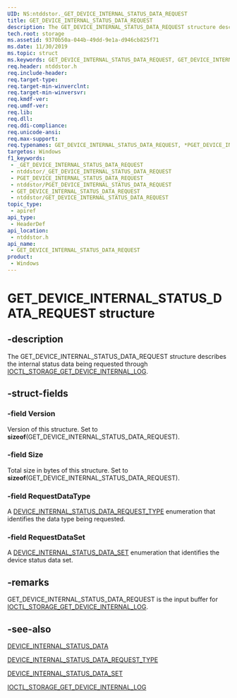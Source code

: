 ```yaml
---
UID: NS:ntddstor._GET_DEVICE_INTERNAL_STATUS_DATA_REQUEST
title: GET_DEVICE_INTERNAL_STATUS_DATA_REQUEST
description: The GET_DEVICE_INTERNAL_STATUS_DATA_REQUEST structure describes the internal status data being requested through IOCTL_STORAGE_GET_DEVICE_INTERNAL_LOG.
tech.root: storage
ms.assetid: 9370b50a-044b-49dd-9e1a-d946cb825f71
ms.date: 11/30/2019
ms.topic: struct
ms.keywords: GET_DEVICE_INTERNAL_STATUS_DATA_REQUEST, GET_DEVICE_INTERNAL_STATUS_DATA_REQUEST, *PGET_DEVICE_INTERNAL_STATUS_DATA_REQUEST,
req.header: ntddstor.h
req.include-header: 
req.target-type: 
req.target-min-winverclnt: 
req.target-min-winversvr: 
req.kmdf-ver: 
req.umdf-ver: 
req.lib: 
req.dll: 
req.ddi-compliance: 
req.unicode-ansi: 
req.max-support: 
req.typenames: GET_DEVICE_INTERNAL_STATUS_DATA_REQUEST, *PGET_DEVICE_INTERNAL_STATUS_DATA_REQUEST
targetos: Windows
f1_keywords:
 - _GET_DEVICE_INTERNAL_STATUS_DATA_REQUEST
 - ntddstor/_GET_DEVICE_INTERNAL_STATUS_DATA_REQUEST
 - PGET_DEVICE_INTERNAL_STATUS_DATA_REQUEST
 - ntddstor/PGET_DEVICE_INTERNAL_STATUS_DATA_REQUEST
 - GET_DEVICE_INTERNAL_STATUS_DATA_REQUEST
 - ntddstor/GET_DEVICE_INTERNAL_STATUS_DATA_REQUEST
topic_type:
 - apiref
api_type:
 - HeaderDef
api_location:
 - ntddstor.h
api_name:
 - GET_DEVICE_INTERNAL_STATUS_DATA_REQUEST
product:
 - Windows
---
```


# GET_DEVICE_INTERNAL_STATUS_DATA_REQUEST structure


## -description

The GET_DEVICE_INTERNAL_STATUS_DATA_REQUEST structure describes the internal status data being requested through [IOCTL_STORAGE_GET_DEVICE_INTERNAL_LOG](ni-ntddstor-ioctl_storage_get_device_internal_log.md).

## -struct-fields

### -field Version

Version of this structure. Set to **sizeof**(GET_DEVICE_INTERNAL_STATUS_DATA_REQUEST).

### -field Size

Total size in bytes of this structure. Set to **sizeof**(GET_DEVICE_INTERNAL_STATUS_DATA_REQUEST).

### -field RequestDataType

A [DEVICE_INTERNAL_STATUS_DATA_REQUEST_TYPE](ne-ntddstor-device_internal_status_data_request_type.md) enumeration that identifies the data type being requested.

### -field RequestDataSet

A [DEVICE_INTERNAL_STATUS_DATA_SET](ne-ntddstor-device_internal_status_data_set.md) enumeration that identifies the device status data set.

## -remarks

GET_DEVICE_INTERNAL_STATUS_DATA_REQUEST is the input buffer for [IOCTL_STORAGE_GET_DEVICE_INTERNAL_LOG](ni-ntddstor-ioctl_storage_get_device_internal_log.md).

## -see-also

[DEVICE_INTERNAL_STATUS_DATA](ns-ntddstor-device_internal_status_data.md)

[DEVICE_INTERNAL_STATUS_DATA_REQUEST_TYPE](ne-ntddstor-device_internal_status_data_request_type.md)

[DEVICE_INTERNAL_STATUS_DATA_SET](ne-ntddstor-device_internal_status_data_set.md)

[IOCTL_STORAGE_GET_DEVICE_INTERNAL_LOG](ni-ntddstor-ioctl_storage_get_device_internal_log.md)

